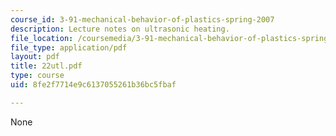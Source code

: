 ```yaml
---
course_id: 3-91-mechanical-behavior-of-plastics-spring-2007
description: Lecture notes on ultrasonic heating.
file_location: /coursemedia/3-91-mechanical-behavior-of-plastics-spring-2007/8fe2f7714e9c6137055261b36bc5fbaf_22utl.pdf
file_type: application/pdf
layout: pdf
title: 22utl.pdf
type: course
uid: 8fe2f7714e9c6137055261b36bc5fbaf

---
```

None